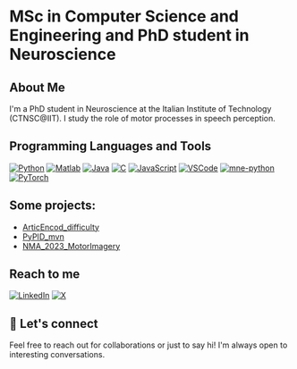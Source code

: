 # MSc in Computer Science and Engineering and PhD student in Neuroscience

## About Me
I'm a PhD student in Neuroscience at the Italian Institute of Technology (CTNSC@IIT). I study the role of motor processes in speech perception.

## Programming Languages and Tools
[![Python](https://img.shields.io/badge/-Python-3776AB?logo=python&logoColor=white)](https://www.python.org)
[![Matlab](https://img.shields.io/badge/-Matlab-0076A8?logo=mathworks&logoColor=white)](https://it.mathworks.com/products/matlab.html)
[![Java](https://img.shields.io/badge/-Java-007396?logo=java&logoColor=white)](https://www.java.com)
[![C](https://img.shields.io/badge/-A8B9CC?logo=c&logoColor=white)]()
[![JavaScript](https://img.shields.io/badge/-F7DF1E?logo=javascript&logoColor=white)]()
[![VSCode](https://img.shields.io/badge/-VsCode-007ACC?logo=visual-studio-code&logoColor=white)]()
[![mne-python](https://img.shields.io/badge/-MNE-66B4D3?logo=python&logoColor=white)]()
[![PyTorch](https://img.shields.io/badge/-PyTorch-EE4C2C?logo=pytorch&logoColor=white)]()

## Some projects:
- [ArticEncod_difficulty](https://github.com/AlessandroCorsini/articEncod_difficulty)
- [PyPID_mvn](https://github.com/AlessandroCorsini/PyPID_mvn)
- [NMA_2023_MotorImagery](https://github.com/AlessandroCorsini/NMA_2023_MotorImagery)

## Reach to me
[![LinkedIn](https://img.shields.io/badge/-LinkedIn-0077B5?logo=linkedin&logoColor=white)](www.linkedin.com/in/alessandro-corsini-8b1887158)
[![X](https://img.shields.io/badge/-X-1DA1F2?logo=twitter&logoColor=white)](https://twitter.com/Alessan86081796)

## 💬 Let's connect
Feel free to reach out for collaborations or just to say hi! I'm always open to interesting conversations.
